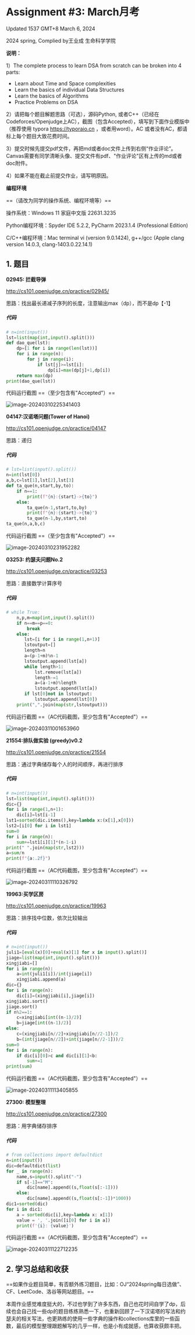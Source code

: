 # Assignment #3: March月考

Updated 1537 GMT+8 March 6, 2024

2024 spring, Complied by王业成 生命科学学院



**说明：**

1）The complete process to learn DSA from scratch can be broken into 4 parts:
- Learn about Time and Space complexities
- Learn the basics of individual Data Structures
- Learn the basics of Algorithms
- Practice Problems on DSA

2）请把每个题目解题思路（可选），源码Python, 或者C++（已经在Codeforces/Openjudge上AC），截图（包含Accepted），填写到下面作业模版中（推荐使用 typora https://typoraio.cn ，或者用word）。AC 或者没有AC，都请标上每个题目大致花费时间。

3）提交时候先提交pdf文件，再把md或者doc文件上传到右侧“作业评论”。Canvas需要有同学清晰头像、提交文件有pdf、"作业评论"区有上传的md或者doc附件。

4）如果不能在截止前提交作业，请写明原因。



**编程环境**

==（请改为同学的操作系统、编程环境等）==

操作系统：Windows 11 家庭中文版 22631.3235

Python编程环境：Spyder IDE 5.2.2, PyCharm 2023.1.4 (Professional Edition)

C/C++编程环境：Mac terminal vi (version 9.0.1424), g++/gcc (Apple clang version 14.0.3, clang-1403.0.22.14.1)



## 1. 题目

**02945: 拦截导弹**

http://cs101.openjudge.cn/practice/02945/



思路：找出最长递减子序列的长度，注意输出max（dp），而不是dp【-1】



##### 代码

```python
# n=int(input())
lst=list(map(int,input().split()))
def dao_que(lst):
    dp=[1 for i in range(len(lst))]
    for i in range(n):
        for j in range(i):
            if lst[j]>=lst[i]:
                dp[i]=max(dp[j]+1,dp[i])
    return max(dp)
print(dao_que(lst))

```



代码运行截图 ==（至少包含有"Accepted"）==

![image-20240310225341403](C:\Users\27173\AppData\Roaming\Typora\typora-user-images\image-20240310225341403.png)



**04147:汉诺塔问题(Tower of Hanoi)**

http://cs101.openjudge.cn/practice/04147



思路：递归



##### 代码

```python
# lst=list(input().split())
n=int(lst[0])
a,b,c=lst[1],lst[2],lst[3]
def ta_que(n,start,by,to):
    if n==1:
        print(f"{n}:{start}->{to}")
    else:
        ta_que(n-1,start,to,by)
        print(f"{n}:{start}->{to}")
        ta_que(n-1,by,start,to)
ta_que(n,a,b,c)

```



代码运行截图 ==（至少包含有"Accepted"）==

![image-20240310231952282](C:\Users\27173\AppData\Roaming\Typora\typora-user-images\image-20240310231952282.png)



**03253: 约瑟夫问题No.2**

http://cs101.openjudge.cn/practice/03253



思路：直接数学计算序号



##### 代码

```python
# while True:
    n,p,m=map(int,input().split())
    if n==m==p==0:
        break
    else:
       lst=[i for i in range(1,n+1)]
       lstoutput=[]
       length=n
       a=(p-1+m)%n-1
       lstoutput.append(lst[a])
       while length>1:
           lst.remove(lst[a])
           length-=1
           a=(a-1+m)%length
           lstoutput.append(lst[a])
       if lst[0]not in lstoutput:
           lstoutput.append(lst[0])
    print(",".join(map(str,lstoutput)))

```



代码运行截图 ==（AC代码截图，至少包含有"Accepted"）==

![image-20240311001653960](C:\Users\27173\AppData\Roaming\Typora\typora-user-images\image-20240311001653960.png)



**21554:排队做实验 (greedy)v0.2**

http://cs101.openjudge.cn/practice/21554



思路：通过字典储存每个人的时间顺序，再进行排序



##### 代码

```python
# n=int(input())
lst=list(map(int,input().split()))
dic={}
for i in range(1,n+1):
    dic[i]=lst[i-1]
lst1=sorted(dic.items(),key=lambda x:(x[1],x[0]))
lst2=[i[0] for i in lst1]
sum=0
for i in range(n):
    sum+=lst1[i][1]*(n-1-i)
print(" ".join(map(str,lst2)))
a=sum/n
print(f"{a:.2f}")

```



代码运行截图 ==（AC代码截图，至少包含有"Accepted"）==

![image-20240311110326792](C:\Users\27173\AppData\Roaming\Typora\typora-user-images\image-20240311110326792.png)



**19963:买学区房**

http://cs101.openjudge.cn/practice/19963



思路：排序找中位数，依次比较输出



##### 代码

```python
# n=int(input())
juli1=[eval(x)[0]+eval(x)[1] for x in input().split()]
jiage=list(map(int,input().split()))
xingjiabi=[]
for i in range(n):
    a=int(juli1[i])/int(jiage[i])
    xingjiabi.append(a)
dic={}
for i in range(n):
    dic[i]=(xingjiabi[i],jiage[i])
xingjiabi.sort()
jiage.sort()
if n%2==1:
    c=xingjiabi[int((n-1)/2)]
    b=jiage[int((n-1)/2)]
else:
    c=(xingjiabi[n//2]+xingjiabi[n//2-1])/2
    b=(int(jiage[n//2])+int(jiage[n//2-1]))/2
sum=0
for i in range(n):
    if dic[i][0]>c and dic[i][1]<b:
        sum+=1
print(sum)

```



代码运行截图 ==（AC代码截图，至少包含有"Accepted"）==

![image-20240311113405855](C:\Users\27173\AppData\Roaming\Typora\typora-user-images\image-20240311113405855.png)



**27300: 模型整理**

http://cs101.openjudge.cn/practice/27300



思路：用字典储存排序



##### 代码

```python
# from collections import defaultdict
n=int(input())
dic=defaultdict(list)
for _ in range(n):
    name,s=input().split("-")
    if s[-1]=="M":
        dic[name].append((s,float(s[:-1])))
    else:
        dic[name].append((s,float(s[:-1])*1000))
dic1=sorted(dic)
for i in dic1:
    a = sorted(dic[i],key=lambda x: x[1])
    value = ', '.join([i[0] for i in a])
    print(f'{i}: {value}')

```



代码运行截图 ==（AC代码截图，至少包含有"Accepted"）==

![image-20240311122712235](C:\Users\27173\AppData\Roaming\Typora\typora-user-images\image-20240311122712235.png)



## 2. 学习总结和收获

==如果作业题目简单，有否额外练习题目，比如：OJ“2024spring每日选做”、CF、LeetCode、洛谷等网站题目。==

本周作业感觉难度挺大的，不过也学到了许多东西，自己也花时间自学了dp，后续也会自己找一些dp的题目练练熟悉一下，也重新回顾了一下汉诺塔的写法和约瑟夫的相关写法，也更熟练的使用一些字典的操作和collections库里的一些函数，最后的模型整理跟题解写的几乎一样，也是小有成就感，也算收获颇丰把。




